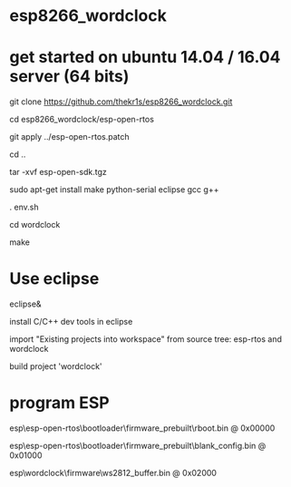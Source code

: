 # esp8266_wordclock


get started on ubuntu 14.04 / 16.04 server (64 bits)
===========================================
git clone https://github.com/thekr1s/esp8266_wordclock.git

cd esp8266_wordclock/esp-open-rtos

git apply ../esp-open-rtos.patch

cd ..

tar -xvf esp-open-sdk.tgz 

sudo apt-get install make python-serial eclipse gcc g++

. env.sh

cd wordclock

make

# Use eclipse
eclipse&

install C/C++ dev tools in eclipse

import "Existing projects into workspace" from source tree: esp-rtos and wordclock

build project 'wordclock'

program ESP
============
esp\esp-open-rtos\bootloader\firmware_prebuilt\rboot.bin            @ 0x00000

esp\esp-open-rtos\bootloader\firmware_prebuilt\blank_config.bin     @ 0x01000

esp\wordclock\firmware\ws2812_buffer.bin                            @ 0x02000
